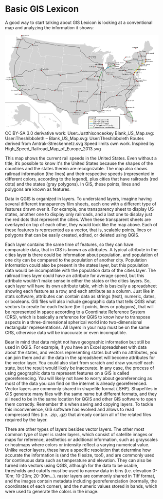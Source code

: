 # Basic GIS Lexicon

A good way to start talking about GIS Lexicon is looking at a conventional map and analyzing the information it shows:

![Map of Current Rail Speeds in the United States](images/usamap.png)
CC BY-SA 3.0 derivative work: User:Justthisonceokey Blank_US_Map.svg: User:Theshibboleth – Blank_US_Map.svg: User:Theshibboleth Routes derived from Amtrak-Streckennetz.svg Speed limits own work. Inspired by High_Speed_Railroad_Map_of_Europe_2013.svg

This map shows the current rail speeds in the United States. Even without a title, it’s possible to know it's the United States because the shapes of the countries and the states therein are recognizable. The map also shows railroad information (the lines) and their respective speeds (represented in different colors, according to the legend), plus cities that have railroads (red dots) and the states (gray polygons). In GIS, these points, lines and polygons are known as features.

Data in QGIS is organized in layers. To understand layers, imagine having several different transparency film sheets, each one with a different type of features drawn over it. For example, one transparency sheet to display US states, another one to display only railroads, and a last one to display just the red dots that represent the cities. When these transparent sheets are overlayed on top of each other, they would look like the map above. Each of these features is represented as a vector, that is, scalable points, lines or polygons that can be easily created, edited, or deleted using QGIS.

Each layer contains the same time of features, so they can have comparable data, that in GIS is known as attributes. A typical attribute in the cities layer is there could be information about population, and population of one city can be compared to the population of another city. Population information could also be present in the states layer, but this population data would be incompatible with the population data of the cities layer. The railroad lines layer could have an attribute for average speed, but this attribute wouldn’t make sense in either the states or the cities layers. So, each layer will have its own attribute table, which is basically a spreadsheet showing each feature as a row, and each attribute as a column. Just like in stats software, attributes can contain data as strings (text), numeric, dates, or booleans.  GIS files will also include geographic data that tells QGIS what vectors to create for each feature (be it points, lines or polygons), that will be represented in space according to a Coordinate Reference System (CRS), which is basically a reference for QGIS to know how to transpose aspects in a three-dimensional spherical world into two-dimensional rectangular representations. All layers in your map must be on the same CRS, otherwise data will be inaccurate or even incompatible.

Bear in mind that data might not have geographic information but still be used in QGIS. For example, if you have an Excel spreadsheet with data about the states, and vectors representing states but with no attributes, you can join them and all the data in the spreadsheet will become attributes for the vector layer. You could also start from scratch and draw yourself each state, but the result would likely be inaccurate. In any case, the process of using geographic data to represent features on a GIS is called georeferencing. You will likely not have to worry about georeferencing as most of the data you can find on the internet is already georeferenced. Vector layers are commonly shared in shapefile format (.SHP). Shapefiles in GIS generate many files with the same name but different formats, and they all need to be in the same location for QGIS and other GIS software to open them correctly. Remember this when saving and copying layers. To tackle this inconvenience, GIS software has evolved and allows to read compressed files (i.e. .zip, .gz) that already contain all of the related files required by the layer.

There are other types of layers besides vector layers. The other most common type of layer is raster layers, which consist of satellite images or maps for reference, aesthetics or additional information, such as grayscales or heatmaps where colors or intensity reflect a varying numerical value. Unlike vector layers, these have a specific resolution that determine how accurate the information is (and the filesize, too!), and are commonly used for continuous data such as temperature and elevation. They can also be turned into vectors using QGIS, although for the data to be usable, thresholds and cutoffs must be used to narrow data in bins (i.e. elevation 0-10m; 10-20m; 20-30m…). raster layers are commonly shared in Tiff format, and the images contain metadata including georeferenciation (normally, the coordinates of each corner), and the numeric values stored in bands, which were used to generate the colors in the image.